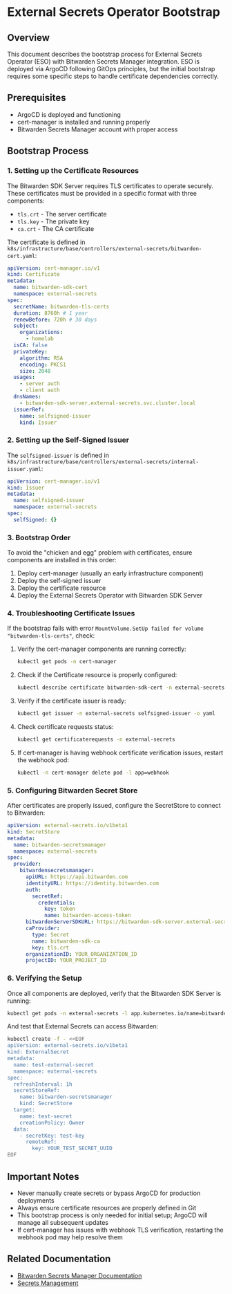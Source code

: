 # External Secrets Operator Bootstrap

## Overview

This document describes the bootstrap process for External Secrets Operator (ESO) with Bitwarden Secrets Manager
integration. ESO is deployed via ArgoCD following GitOps principles, but the initial bootstrap requires some specific
steps to handle certificate dependencies correctly.

## Prerequisites

- ArgoCD is deployed and functioning
- cert-manager is installed and running properly
- Bitwarden Secrets Manager account with proper access

## Bootstrap Process

### 1. Setting up the Certificate Resources

The Bitwarden SDK Server requires TLS certificates to operate securely. These certificates must be provided in a
specific format with three components:

- `tls.crt` - The server certificate
- `tls.key` - The private key
- `ca.crt` - The CA certificate

The certificate is defined in `k8s/infrastructure/base/controllers/external-secrets/bitwarden-cert.yaml`:

```yaml
apiVersion: cert-manager.io/v1
kind: Certificate
metadata:
  name: bitwarden-sdk-cert
  namespace: external-secrets
spec:
  secretName: bitwarden-tls-certs
  duration: 8760h # 1 year
  renewBefore: 720h # 30 days
  subject:
    organizations:
      - homelab
  isCA: false
  privateKey:
    algorithm: RSA
    encoding: PKCS1
    size: 2048
  usages:
    - server auth
    - client auth
  dnsNames:
    - bitwarden-sdk-server.external-secrets.svc.cluster.local
  issuerRef:
    name: selfsigned-issuer
    kind: Issuer
```

### 2. Setting up the Self-Signed Issuer

The `selfsigned-issuer` is defined in `k8s/infrastructure/base/controllers/external-secrets/internal-issuer.yaml`:

```yaml
apiVersion: cert-manager.io/v1
kind: Issuer
metadata:
  name: selfsigned-issuer
  namespace: external-secrets
spec:
  selfSigned: {}
```

### 3. Bootstrap Order

To avoid the "chicken and egg" problem with certificates, ensure components are installed in this order:

1. Deploy cert-manager (usually an early infrastructure component)
2. Deploy the self-signed issuer
3. Deploy the certificate resource
4. Deploy the External Secrets Operator with Bitwarden SDK Server

### 4. Troubleshooting Certificate Issues

If the bootstrap fails with error `MountVolume.SetUp failed for volume "bitwarden-tls-certs"`, check:

1. Verify the cert-manager components are running correctly:

   ```bash
   kubectl get pods -n cert-manager
   ```

2. Check if the Certificate resource is properly configured:

   ```bash
   kubectl describe certificate bitwarden-sdk-cert -n external-secrets
   ```

3. Verify if the certificate issuer is ready:

   ```bash
   kubectl get issuer -n external-secrets selfsigned-issuer -o yaml
   ```

4. Check certificate requests status:

   ```bash
   kubectl get certificaterequests -n external-secrets
   ```

5. If cert-manager is having webhook certificate verification issues, restart the webhook pod:
   ```bash
   kubectl -n cert-manager delete pod -l app=webhook
   ```

### 5. Configuring Bitwarden Secret Store

After certificates are properly issued, configure the SecretStore to connect to Bitwarden:

```yaml
apiVersion: external-secrets.io/v1beta1
kind: SecretStore
metadata:
  name: bitwarden-secretsmanager
  namespace: external-secrets
spec:
  provider:
    bitwardensecretsmanager:
      apiURL: https://api.bitwarden.com
      identityURL: https://identity.bitwarden.com
      auth:
        secretRef:
          credentials:
            key: token
            name: bitwarden-access-token
      bitwardenServerSDKURL: https://bitwarden-sdk-server.external-secrets.svc.cluster.local:9998
      caProvider:
        type: Secret
        name: bitwarden-sdk-ca
        key: tls.crt
      organizationID: YOUR_ORGANIZATION_ID
      projectID: YOUR_PROJECT_ID
```

### 6. Verifying the Setup

Once all components are deployed, verify that the Bitwarden SDK Server is running:

```bash
kubectl get pods -n external-secrets -l app.kubernetes.io/name=bitwarden-sdk-server
```

And test that External Secrets can access Bitwarden:

```bash
kubectl create -f - <<EOF
apiVersion: external-secrets.io/v1beta1
kind: ExternalSecret
metadata:
  name: test-external-secret
  namespace: external-secrets
spec:
  refreshInterval: 1h
  secretStoreRef:
    name: bitwarden-secretsmanager
    kind: SecretStore
  target:
    name: test-secret
    creationPolicy: Owner
  data:
    - secretKey: test-key
      remoteRef:
        key: YOUR_TEST_SECRET_UUID
EOF
```

## Important Notes

- Never manually create secrets or bypass ArgoCD for production deployments
- Always ensure certificate resources are properly defined in Git
- This bootstrap process is only needed for initial setup; ArgoCD will manage all subsequent updates
- If cert-manager has issues with webhook TLS verification, restarting the webhook pod may help resolve them

## Related Documentation

- [Bitwarden Secrets Manager Documentation](../external-docs/external-secrets/bitwarden.md)
- [Secrets Management](./secrets-management.md)
